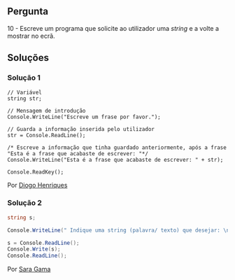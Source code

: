 ## Pergunta

10 - Escreve um programa que solicite ao utilizador uma _string_ e a volte a 
mostrar no ecrã.

## Soluções

### Solução 1

```Csharp
// Variável
string str;

// Mensagem de introdução
Console.WriteLine("Escreve um frase por favor.");

// Guarda a informação inserida pelo utilizador
str = Console.ReadLine();

/* Escreve a informação que tinha guardado anteriormente, após a frase
"Esta é a frase que acabaste de escrever: "*/
Console.WriteLine("Esta é a frase que acabaste de escrever: " + str);

Console.ReadKey();
```

Por [Diogo Henriques](https://github.com/diogo-h)

### Solução 2

```cs
string s;

Console.WriteLine(" Indique uma string (palavra/ texto) que desejar: \n");

s = Console.ReadLine();
Console.Write(s);
Console.ReadLine();
```

Por [Sara Gama](https://github.com/serapinta)
